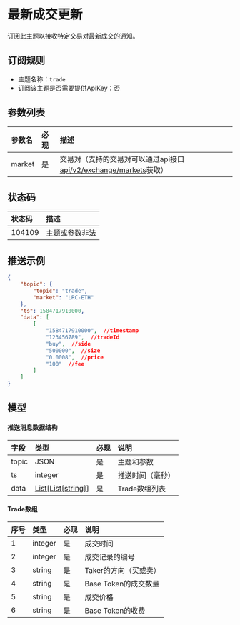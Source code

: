 # 最新成交更新

订阅此主题以接收特定交易对最新成交的通知。

## 订阅规则

- 主题名称：`trade`
- 订阅该主题是否需要提供ApiKey：否


## 参数列表

| 参数名|   必现|             描述                 |
| :---- | :---|:--------------------------------- |
| market | 是|交易对（支持的交易对可以通过api接口[api/v2/exchange/markets](../dex_apis/getMarkets.md)获取）|


## 状态码

| 状态码 |                描述                 |
| :---- | :--------------------------------- |
| 104109 | 主题或参数非法|

## 推送示例

```json
{
    "topic": {
        "topic": "trade",
        "market": "LRC-ETH"
    },
    "ts": 1584717910000,
    "data": [
        [
            "1584717910000",  //timestamp
            "123456789",  //tradeId
            "buy",  //side
            "500000",  //size 
            "0.0008",  //price
            "100"  //fee
        ]
    ]
}
```

## 模型

#### 推送消息数据结构

|  字段   |          类型           | 必现 |       说明       |
| :----- | :--------------------- | :------ | :-------------- |
| topic |       JSON        |    是    | 主题和参数 |
| ts |         integer         |    是    |     推送时间（毫秒）     |
|  data   | [List[List\[string]](#trade)] |    是    |    Trade数组列表     |

#### <span id="trade">Trade数组</span>

| 序号  |  类型   | 必现 |         说明         |
| :------ | :----- | :------ | :------------------ |
|    1     | integer |    是    |       成交时间       |
|    2     | integer |    是    |       成交记录的编号       |
|    3     | string  |    是    |  Taker的方向（买或卖）   |
|    4     | string  |    是    | Base Token的成交数量 |
|    5     | string  |    是    |       成交价格       |
|    6     | string  |    是    |   Base Token的收费   |
